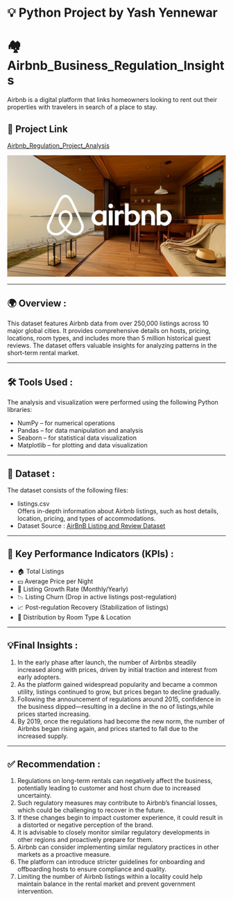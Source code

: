 # 💡 Python Project by Yash Yennewar

# 🏘️ Airbnb_Business_Regulation_Insights
Airbnb is a digital platform that links homeowners looking to rent out their properties with travelers in search of a place to stay.

## 🔗 Project Link

[Airbnb_Regulation_Project_Analysis](Airbnb_Regulation_Project_Analysis.ipynb)

<img src="Airbnb.jpg" class="img-fluid" alt="Airbnb Interior View">

---

## 🌍 Overview :
This dataset features Airbnb data from over 250,000 listings across 10 major global cities. It provides comprehensive details on hosts, pricing, locations, room types, and includes more than 5 million historical guest reviews. The dataset offers valuable insights for analyzing patterns in the short-term rental market.

---

## 🛠️ Tools Used :
The analysis and visualization were performed using the following Python libraries:
- NumPy – for numerical operations
- Pandas – for data manipulation and analysis
- Seaborn – for statistical data visualization
- Matplotlib – for plotting and data visualization

---

## 📂 Dataset :
The dataset consists of the following files:
- listings.csv<br>
Offers in-depth information about Airbnb listings, such as host details, location, pricing, and types of accommodations.
- Dataset Source : [AirBnB Listing and Review Dataset](https://www.kaggle.com/datasets/mysarahmadbhat/airbnb-listings-reviews)

---

## 🎯 Key Performance Indicators (KPIs) :
- 🏠 Total Listings
- 💵 Average Price per Night
- 🔄 Listing Growth Rate (Monthly/Yearly)
- 📉 Listing Churn (Drop in active listings post-regulation)
- 📈 Post-regulation Recovery (Stabilization of listings)
- 🧾 Distribution by Room Type & Location

---

## 💡Final Insights :
1. In the early phase after launch, the number of Airbnbs steadily increased along with prices, driven by initial traction and interest from early adopters.
2. As the platform gained widespread popularity and became a common utility, listings continued to grow, but prices began to decline gradually.
3. Following the announcement of regulations around 2015, confidence in the business dipped—resulting in a decline in the no of listings,while prices started increasing.
4. By 2019, once the regulations had become the new norm, the number of Airbnbs began rising again, and prices started to fall due to the increased supply.

---

## ✅ Recommendation :
1. Regulations on long-term rentals can negatively affect the business, potentially leading to customer and host churn due to increased uncertainty.
2. Such regulatory measures may contribute to Airbnb’s financial losses, which could be challenging to recover in the future.
3. If these changes begin to impact customer experience, it could result in a distorted or negative perception of the brand.
4. It is advisable to closely monitor similar regulatory developments in other regions and proactively prepare for them.
5. Airbnb can consider implementing similar regulatory practices in other markets as a proactive measure.
6. The platform can introduce stricter guidelines for onboarding and offboarding hosts to ensure compliance and quality.
7. Limiting the number of Airbnb listings within a locality could help maintain balance in the rental market and prevent government intervention.
